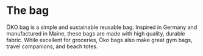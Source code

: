 # The bag

ÖKO bag is a simple and sustainable reusable bag. Inspired in Germany and manufactured in Maine, these bags are made with high quality, durable fabric. While excellent for groceries, Öko bags also make great gym bags, travel companions, and beach totes.

<style>
	body {
/*		background-color: #006ABA !important;*/
	}
</style>